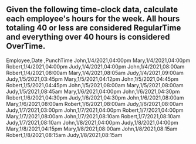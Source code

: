 
## Given the following time-clock data, calculate each employee's hours for the week. All hours totaling 40 or less are considered RegularTime and everything over 40 hours is considered OverTime.




Employee,Date ,PunchTime
John,1/4/2021,04:00pm
Mary,1/4/2021,04:00pm
Robert,1/4/2021,04:00pm
Judy,1/4/2021,04:00pm
John,1/4/2021,08:00am
Robert,1/4/2021,08:00am
Mary,1/4/2021,08:05am
Judy,1/4/2021,09:00am
Judy,1/5/2021,03:45pm
Mary,1/5/2021,04:12pm
John,1/5/2021,04:45pm
Robert,1/5/2021,04:45pm
John,1/5/2021,08:00am
Mary,1/5/2021,08:00am
Judy,1/5/2021,08:45am
Mary,1/6/2021,04:00pm
John,1/6/2021,04:30pm
Robert,1/6/2021,04:30pm
Judy,1/6/2021,04:30pm
John,1/6/2021,08:00am
Mary,1/6/2021,08:00am
Robert,1/6/2021,08:00am
Judy,1/6/2021,08:00am
Judy,1/7/2021,03:00pm
John,1/7/2021,04:00pm
Robert,1/7/2021,04:00pm
Mary,1/7/2021,08:00am
John,1/7/2021,08:10am
Robert,1/7/2021,08:10am
Judy,1/7/2021,08:10am
John,1/8/2021,04:00pm
Judy,1/8/2021,04:00pm
Mary,1/8/2021,04:15pm
Mary,1/8/2021,08:00am
John,1/8/2021,08:15am
Robert,1/8/2021,08:15am
Judy,1/8/2021,08:15am
